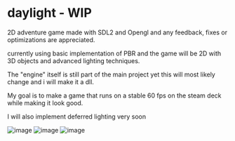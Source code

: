 # daylight - WIP

2D adventure game made with SDL2 and Opengl and any feedback, fixes or optimizations are appreciated.

currently using basic implementation of PBR and the game will be 2D with 3D objects and advanced lighting techniques.

The "engine" itself is still part of the main project yet this will most likely change and i will make it a dll.

My goal is to make a game that runs on a stable 60 fps on the steam deck while making it look good.

I will also implement deferred lighting very soon

![image](https://github.com/DissolveDZ/daylight/assets/68782699/e4ff6618-0244-4ce6-805a-8ec2d054de80)
![image](https://github.com/DissolveDZ/daylight/assets/68782699/debeef37-9f94-4269-94f9-2cf1e50d1430)
![image](https://github.com/DissolveDZ/daylight/assets/68782699/65b3c5d4-6af7-4096-92d1-cf7d8e742d77)
